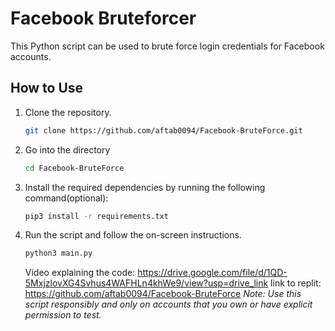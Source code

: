 # Facebook Bruteforcer

This Python script can be used to brute force login credentials for Facebook accounts.

## How to Use
1. Clone the repository.
    ```bash
    git clone https://github.com/aftab0094/Facebook-BruteForce.git
2.  Go into the directory
     ```bash
     cd Facebook-BruteForce
     ```
4. Install the required dependencies by running the following command(optional):
     ```bash
     pip3 install -r requirements.txt 
     ```
5. Run the script and follow the on-screen instructions.
     ```bash
     python3 main.py
     ```
   Video explaining the code: https://drive.google.com/file/d/1QD-5MxjzlovXG4Svhus4WAFHLn4khWe9/view?usp=drive_link
link to replit:
https://github.com/aftab0094/Facebook-BruteForce
_Note: Use this script responsibly and only on accounts that you own or have explicit permission to test._
